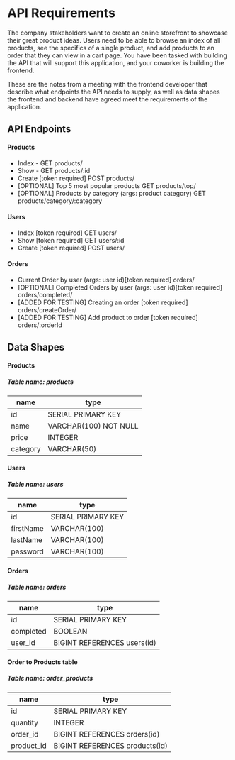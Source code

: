 # API Requirements

The company stakeholders want to create an online storefront to showcase their great product ideas. Users need to be able to browse an index of all products, see the specifics of a single product, and add products to an order that they can view in a cart page. You have been tasked with building the API that will support this application, and your coworker is building the frontend.

These are the notes from a meeting with the frontend developer that describe what endpoints the API needs to supply, as well as data shapes the frontend and backend have agreed meet the requirements of the application.

## API Endpoints

#### Products

- Index - GET products/
- Show - GET products/:id
- Create [token required] POST products/
- [OPTIONAL] Top 5 most popular products GET products/top/
- [OPTIONAL] Products by category (args: product category) GET products/category/:category

#### Users

- Index [token required] GET users/
- Show [token required] GET users/:id
- Create [token required] POST users/

#### Orders

- Current Order by user (args: user id)[token required] orders/
- [OPTIONAL] Completed Orders by user (args: user id)[token required] orders/completed/
- [ADDED FOR TESTING] Creating an order [token required] orders/createOrder/
- [ADDED FOR TESTING] Add product to order [token required] orders/:orderId

## Data Shapes

#### Products

##### Table name: products

| name     | type                  |
| -------- | --------------------- |
| id       | SERIAL PRIMARY KEY    |
| name     | VARCHAR(100) NOT NULL |
| price    | INTEGER               |
| category | VARCHAR(50)           |

#### Users

##### Table name: users

| name      | type               |
| --------- | ------------------ |
| id        | SERIAL PRIMARY KEY |
| firstName | VARCHAR(100)       |
| lastName  | VARCHAR(100)       |
| password  | VARCHAR(100)       |

#### Orders

##### Table name: orders

| name      | type                        |
| --------- | --------------------------- |
| id        | SERIAL PRIMARY KEY          |
| completed | BOOLEAN                     |
| user_id   | BIGINT REFERENCES users(id) |

#### Order to Products table

##### Table name: order_products

| name       | type                           |
| ---------- | ------------------------------ |
| id         | SERIAL PRIMARY KEY             |
| quantity   | INTEGER                        |
| order_id   | BIGINT REFERENCES orders(id)   |
| product_id | BIGINT REFERENCES products(id) |
